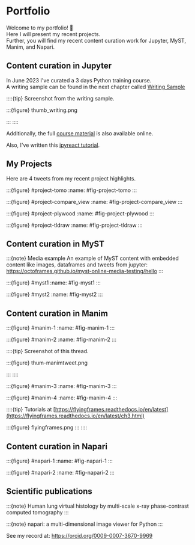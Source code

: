 # Portfolio

Welcome to my portfolio! 👋    
Here I will present my recent projects.  
Further, you will find my recent content curation work for Jupyter, MyST, Manim, and Napari.


## Content curation in Jupyter

In June 2023 I've curated a 3 days Python training course.  
A writing sample can be found in the next chapter called
[Writing Sample](./writing-sample)  

::::{tip} Screenshot from the writing sample.

:::{figure} thumb_writing.png

:::
::::


Additionally, the full [course material](https://github.com/mito-ds/training-materials) is also available online.

 Also, I've written this [ipyreact tutorial](https://github.com/widgetti/ipyreact/blob/master/examples/full_tutorial.ipynb).



## My Projects

Here are 4 tweets from my recent project highlights.


:::{figure} #project-tomo
:name: #fig-project-tomo
:::

:::{figure} #project-compare_view
:name: #fig-project-compare_view
:::

:::{figure} #project-plywood
:name: #fig-project-plywood
:::

:::{figure} #project-tldraw
:name: #fig-project-tldraw
:::



## Content curation in MyST


:::{note} Media example
An example of MyST content with embedded content like images, dataframes and tweets from jupyter:
https://octoframes.github.io/myst-online-media-testing/hello
:::


:::{figure} #myst1
:name: #fig-myst1
:::

:::{figure} #myst2
:name: #fig-myst2
:::






## Content curation in Manim


:::{figure} #manim-1
:name: #fig-manim-1
:::

:::{figure} #manim-2
:name: #fig-manim-2
:::

::::{tip} Screenshot of this thread.

:::{figure} thum-manimtweet.png

:::
::::

:::{figure} #manim-3
:name: #fig-manim-3
:::

:::{figure} #manim-4
:name: #fig-manim-4
:::

::::{tip} Tutorials at [https://flyingframes.readthedocs.io/en/latest](https://flyingframes.readthedocs.io/en/latest/ch3.html)

:::{figure} flyingframes.png
:::
::::


## Content curation in Napari


:::{figure} #napari-1
:name: #fig-napari-1
:::

:::{figure} #napari-2
:name: #fig-napari-2
:::



## Scientific publications



:::{note}   [](10.1088/1361-6560/acd48d)
Human lung virtual histology by multi-scale x-ray phase-contrast computed tomography 
:::

:::{note} [](10.5281/ZENODO.8115575)
napari: a multi-dimensional image viewer for Python 
:::



See my record at: https://orcid.org/0009-0007-3670-9969


